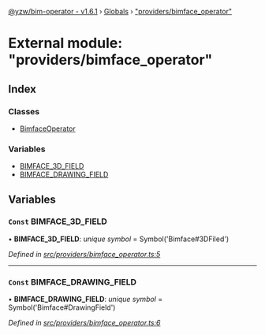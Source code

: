 [@yzw/bim-operator - v1.6.1](../README.md) › [Globals](../globals.md) › ["providers/bimface_operator"](_providers_bimface_operator_.md)

# External module: "providers/bimface_operator"

## Index

### Classes

* [BimfaceOperator](../classes/_providers_bimface_operator_.bimfaceoperator.md)

### Variables

* [BIMFACE_3D_FIELD](_providers_bimface_operator_.md#const-bimface_3d_field)
* [BIMFACE_DRAWING_FIELD](_providers_bimface_operator_.md#const-bimface_drawing_field)

## Variables

### `Const` BIMFACE_3D_FIELD

• **BIMFACE_3D_FIELD**: *unique symbol* =  Symbol('Bimface#3DFiled')

*Defined in [src/providers/bimface_operator.ts:5](https://github.com/youkaisteve/bim-operator/blob/dd4687d/src/providers/bimface_operator.ts#L5)*

___

### `Const` BIMFACE_DRAWING_FIELD

• **BIMFACE_DRAWING_FIELD**: *unique symbol* =  Symbol('Bimface#DrawingField')

*Defined in [src/providers/bimface_operator.ts:6](https://github.com/youkaisteve/bim-operator/blob/dd4687d/src/providers/bimface_operator.ts#L6)*
